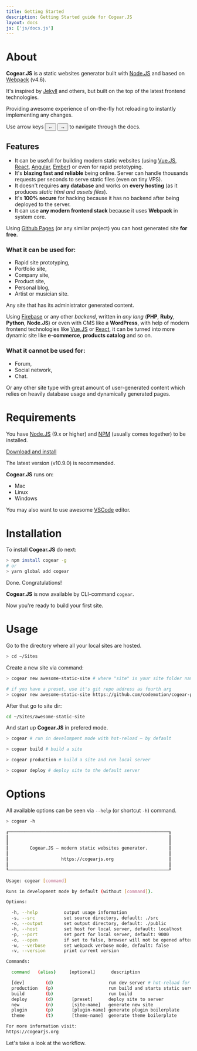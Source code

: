 ```yaml
---
title: Getting Started
description: Getting Started guide for Cogear.JS
layout: docs
js: ['js/docs.js']
---
```

# About
**Cogear.JS** is a static websites generator built with [Node.JS](https://nodejs.org) and based on [Webpack](https://webpack.js.org) (v4.6).

It's inspired by [Jekyll](https://jekyllrb.com) and others, but built on the top of the latest frontend technologies.

Providing awesome experience of on-the-fly hot reloading to instantly implementing any changes.

<article class="message is-info is-desktop">
  <div class="message-body">Use arrow keys <button>&larr;</button> <button>&rarr;</button> to navigate through the docs.</div>
</article>

## Features
* It can be usefull for building modern static websites (using [Vue.JS](https://vuejs.org), [React](https://reactjs.org), [Angular](https:/angular.io), [Ember](https://emberjs.org)) or even for rapid prototyping.
* It's **blazing fast and reliable** being online. Server can handle thousands requests per seconds to serve static files (even on tiny VPS).
* It doesn't requires **any database** and works on **every hosting** (as it produces *static html and assets files*).
* It's **100% secure** for hacking because it has no backend after being deployed to the server.
* It can use **any modern frontend stack** because it uses **Webpack** in system core.

Using [Github Pages](https://pages.github.com) (or any similar project) you can host generated site **for free**.

### What it can be used for:
* Rapid site prototyping, 
* Portfolio site,
* Company site,
* Product site,
* Personal blog,
* Artist or musician site.

Any site that has its administrator generated content.

Using [Firebase](https://firebase.google.com) or any other _backend_, written in _any lang_ (**PHP**, **Ruby**, **Python**, **Node.JS**) or even with CMS like a **WordPress**, with help of modern frontend technologies like [Vue.JS](https://vuejs.org) or [React](https://reactjs.org), it can be turned into more dynamic site like **e-commerce**, **products catalog** and so on.

### What it cannot be used for:
* Forum,
* Social network,
* Chat.

Or any other site type with great amount of user-generated content which relies on heavily database usage and dynamically generated pages.

# Requirements

You have [Node.JS](https://nodejs.org) (9.x or higher) and [NPM](https://www.npmjs.com) (usually comes together) to be installed.

[Download and install](https://nodejs.org/en/download/)

The latest version (v10.9.0) is recommended.

**Cogear.JS** runs on:
* Mac
* Linux
* Windows

You may also want to use awesome [VSCode](https://code.visualstudio.com) editor.

# Installation
To install **Cogear.JS** do next:
```bash
> npm install cogear -g
# or
> yarn global add cogear
```
Done. Congratulations! 

**Cogear.JS** is now available by CLI-command `cogear`.

Now you're ready to build your first site.

# Usage
Go to the directory where all your local sites are hosted.
```bash
> cd ~/Sites
```
Create a new site via command:
```bash
> cogear new awesome-static-site # where "site" is your site folder name

# if you have a preset, use it's git repo address as fourth arg
> cogear new awesome-static-site https://github.com/codemotion/cogear-preset-docs
```

After that go to site dir:
```bash
cd ~/Sites/awesome-static-site
```
And start up **Cogear.JS** in prefered mode.
```bash
> cogear # run in develompent mode with hot-reload – by default

> cogear build # build a site

> cogear production # build a site and run local server

> cogear deploy # deploy site to the default server
```
# Options
All available options can be seen via `--help` (or shortcut `-h`) command.
```bash
> cogear -h

╓─────────────────────────────────────────────────────────────╖
║                                                             ║
║                                                             ║
║        Cogear.JS – modern static websites generator.        ║
║                                                             ║
║                    https://cogearjs.org                     ║
║                                                             ║
╙─────────────────────────────────────────────────────────────╜

Usage: cogear [command]

Runs in development mode by default (without [command]).

Options:

  -h, --help          output usage information
  -s, --src           set source directory, default: ./src
  -o, --output        set output directory, default: ./public
  -h, --host          set host for local server, default: localhost
  -p, --port          set port for local server, default: 9000
  -o, --open          if set to false, browser will not be opened after build, default: false
  -w, --verbose       set webpack verbose mode, default: false
  -v, --version       print current version

Commands:

  command   (alias)     [optional]      description

  [dev]        (d)                     run dev server # hot-reload for pages, scripts, styles [DEFAULT]
  production   (p)                     run build and starts static server
  build        (b)                     run build
  deploy       (d)       [preset]      deploy site to server
  new          (n)       [site-name]   generate new site
  plugin       (p)       [plugin-name] generate plugin boilerplate
  theme        (t)       [theme-name]  generate theme boilerplate

For more information visit:
https://cogearjs.org
```
Let's take a look at the workflow.